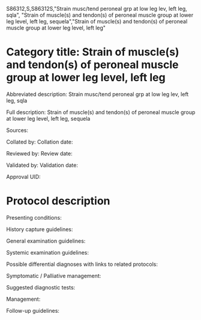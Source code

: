 S86312,S,S86312S,"Strain musc/tend peroneal grp at low leg lev, left leg, sqla", "Strain of muscle(s) and tendon(s) of peroneal muscle group at lower leg level, left leg, sequela","Strain of muscle(s) and tendon(s) of peroneal muscle group at lower leg level, left leg"
# Category title: Strain of muscle(s) and tendon(s) of peroneal muscle group at lower leg level, left leg

Abbreviated description: Strain musc/tend peroneal grp at low leg lev, left leg, sqla

Full description: Strain of muscle(s) and tendon(s) of peroneal muscle group at lower leg level, left leg, sequela

Sources:

Collated by:
Collation date:

Reviewed by:
Review date:

Validated by:
Validation date:

Approval UID:

# Protocol description

Presenting conditions:

History capture guidelines:

General examination guidelines:

Systemic examination guidelines:

Possible differential diagnoses with links to related protocols:

Symptomatic / Palliative management:

Suggested diagnostic tests:

Management:

Follow-up guidelines:
